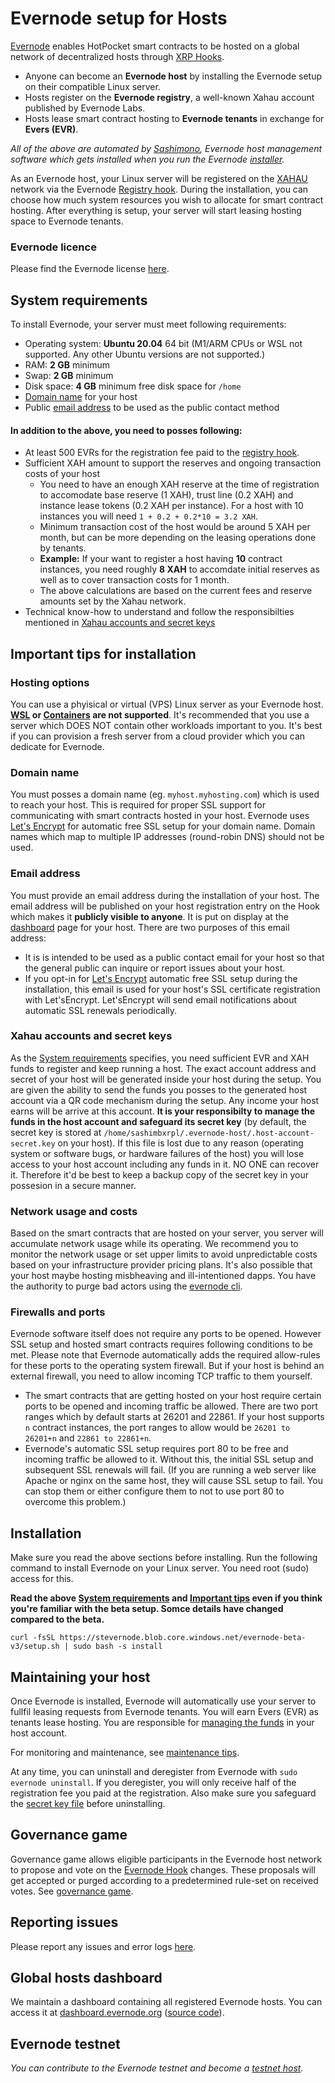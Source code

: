 # Evernode setup for Hosts

[Evernode](https://evernode.org/) enables HotPocket smart contracts to be hosted on a global network of decentralized hosts through [XRP Hooks](https://hooks.xrpl.org/).

- Anyone can become an **Evernode host** by installing the Evernode setup on their compatible Linux server.
- Hosts register on the **Evernode registry**, a well-known Xahau account published by Evernode Labs.
- Hosts lease smart contract hosting to **Evernode tenants** in exchange for **Evers (EVR)**.

_All of the above are automated by [Sashimono](../platform/sashimono/overview), Evernode host management software which gets installed when you run the Evernode [installer](#system-requirements)._

As an Evernode host, your Linux server will be registered on the [XAHAU](https://xahau.network/) network via the Evernode [Registry hook](../platform/hooks/operations.md#registry-hook). During the installation, you can choose how much system resources you wish to allocate for smart contract hosting. After everything is setup, your server will start leasing hosting space to Evernode tenants.

### Evernode licence

Please find the Evernode license [here](https://raw.githubusercontent.com/EvernodeXRPL/evernode-resources/main/license/evernode-license.pdf).

## System requirements

To install Evernode, your server must meet following requirements:

- Operating system: **Ubuntu 20.04** 64 bit (M1/ARM CPUs or WSL not supported. Any other Ubuntu versions are not supported.)
- RAM: **2 GB** minimum
- Swap: **2 GB** minimum
- Disk space: **4 GB** minimum free disk space for `/home`
- [Domain name](#domain-name) for your host
- Public [email address](#email-address) to be used as the public contact method

#### In addition to the above, you need to posses following:
  - At least 500 EVRs for the registration fee paid to the [registry hook](../platform/hooks/operations.md#registry-hook).
  - Sufficient XAH amount to support the reserves and ongoing transaction costs of your host
      - You need to have an enough XAH reserve at the time of registration to accomodate base reserve (1 XAH), trust line (0.2 XAH) and instance lease tokens (0.2 XAH per instance). For a host with 10 instances you will need `1 + 0.2 + 0.2*10 = 3.2 XAH`.
      - Minimum transaction cost of the host would be around 5 XAH per month, but can be more depending on the leasing operations done by tenants.
      - **Example:** If your want to register a host having **10** contract instances, you need roughly **8 XAH** to accomdate initial reserves as well as to cover transaction costs for 1 month.
      - The above calculations are based on the current fees and reserve amounts set by the Xahau network.
  - Technical know-how to understand and follow the responsibilties mentioned in [Xahau accounts and secret keys](#xahau-accounts-and-secret-keys)

## Important tips for installation

### Hosting options

You can use a phyisical or virtual (VPS) Linux server as your Evernode host. **[WSL](https://docs.microsoft.com/en-us/windows/wsl/about) or [Containers](https://linuxcontainers.org/) are not supported**. It's recommended that you use a server which DOES NOT contain other workloads important to you. It's best if you can provision a fresh server from a cloud provider which you can dedicate for Evernode.

### Domain name

You must posses a domain name (eg. `myhost.myhosting.com`) which is used to reach your host. This is required for proper SSL support for communicating with smart contracts hosted in your host. Evernode uses [Let's Encrypt](https://letsencrypt.org/) for automatic free SSL setup for your domain name. Domain names which map to multiple IP addresses (round-robin DNS) should not be used.

### Email address
You must provide an email address during the installation of your host. The email address will be published on your host registration entry on the Hook which makes it **publicly visible to anyone**. It is put on display at the [dashboard](https://dashboard.evernode.org/) page for your host. There are two purposes of this email address:
  - It is is intended to be used as a public contact email for your host so that the general public can inquire or report issues about your host.
  - If you opt-in for [Let's Encrypt](https://letsencrypt.org/) automatic free SSL setup during the installation, this email is used for your host's SSL certificate registration with Let'sEncrypt. Let'sEncrypt will send email notifications about automatic SSL renewals periodically.

### Xahau accounts and secret keys
As the [System requirements](#system-requirements) specifies, you need sufficient EVR and XAH funds to register and keep running a host. The exact account address and secret of your host will be generated inside your host during the setup. You are given the ability to send the funds you posses to the generated host account via a QR code mechanism during the setup. Any income your host earns will be arrive at this account. **It is your responsibilty to manage the funds in the host account and safeguard its secret key** (by default, the secret key is stored at `/home/sashimbxrpl/.evernode-host/.host-account-secret.key` on your host). If this file is lost due to any reason (operating system or software bugs, or hardware failures of the host) you will lose access to your host account including any funds in it. NO ONE can recover it. Therefore it'd be best to keep a backup copy of the secret key in your possesion in a secure manner.

### Network usage and costs

Based on the smart contracts that are hosted on your server, you server will accumulate network usage while its operating. We recommend you to monitor the network usage or set upper limits to avoid unpredictable costs based on your infrastructure provider pricing plans. It's also possible that your host maybe hosting misbheaving and ill-intentioned dapps. You have the authority to purge bad actors using the [evernode cli](evernode-cli).

### Firewalls and ports

Evernode software itself does not require any ports to be opened. However SSL setup and hosted smart contracts requires following conditions to be met. Please note that Evernode automatically adds the required allow-rules for these ports to the operating system firewall. But if your host is behind an external firewall, you need to allow incoming TCP traffic to them yourself.

- The smart contracts that are getting hosted on your host require certain ports to be opened and incoming traffic be allowed. There are two port ranges which by default starts at 26201 and 22861. If your host supports `n` contract instances, the port ranges to allow would be `26201 to 26201+n` and `22861 to 22861+n`.
- Evernode's automatic SSL setup requires port 80 to be free and incoming traffic be allowed to it. Without this, the initial SSL setup and subsequent SSL renewals will fail. (If you are running a web server like Apache or nginx on the same host, they will cause SSL setup to fail. You can stop them or either configure them to not to use port 80 to overcome this problem.)

## Installation

Make sure you read the above sections before installing. Run the following command to install Evernode on your Linux server. You need root (sudo) access for this.

**Read the above [System requirements](#system-requirements) and [Important tips](#important-tips-for-installation) even if you think you're familiar with the beta setup. Somce details have changed compared to the beta.**

 <!-- TODO: Update setup URL -->
```
curl -fsSL https://stevernode.blob.core.windows.net/evernode-beta-v3/setup.sh | sudo bash -s install
```

## Maintaining your host

Once Evernode is installed, Evernode will automatically use your server to fullfil leasing requests from Evernode tenants. You will earn Evers (EVR) as tenants lease hosting. You are responsible for [managing the funds](maintenance.md#transaction-costs) in your host account.

For monitoring and maintenance, see [maintenance tips](maintenance).

At any time, you can uninstall and deregister from Evernode with `sudo evernode uninstall`. If you deregister, you will only receive half of the registration fee you paid at the registration. Also make sure you safeguard the [secret key file](#xahau-accounts-and-secret-keys) before uninstalling.

## Governance game

Governance game allows eligible participants in the Evernode host network to propose and vote on the [Evernode Hook](../platform/hooks/overview) changes. These proposals will get accepted or purged according to a predetermined rule-set on received votes. See [governance game](../platform/hooks/governance-game).

## Reporting issues

Please report any issues and error logs [here](https://github.com/EvernodeXRPL/evernode-host/issues).

## Global hosts dashboard

We maintain a dashboard containing all registered Evernode hosts. You can access it at [dashboard.evernode.org](https://dashboard.evernode.org/) ([source code](https://github.com/EvernodeXRPL/evernode-dashboard)).

## Evernode testnet

_You can contribute to the Evernode testnet and become a [testnet host](evernode-testnet-host.md)._
